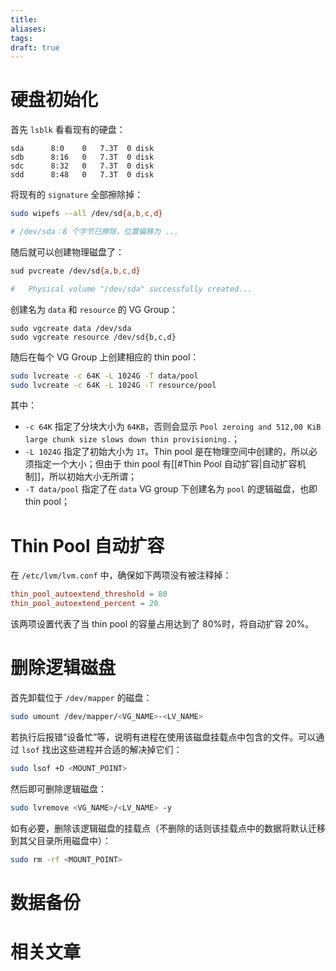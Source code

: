 ```yaml
---
title: 
aliases: 
tags: 
draft: true
---
```

# 硬盘初始化

首先 `lsblk` 看看现有的硬盘：

```
sda      8:0    0   7.3T  0 disk 
sdb      8:16   0   7.3T  0 disk 
sdc      8:32   0   7.3T  0 disk 
sdd      8:48   0   7.3T  0 disk
```

将现有的 `signature` 全部擦除掉：

```bash
sudo wipefs --all /dev/sd{a,b,c,d}

# /dev/sda：8 个字节已擦除，位置偏移为 ...
```

随后就可以创建物理磁盘了：

```bash
sud pvcreate /dev/sd{a,b,c,d}

#   Physical volume "/dev/sda" successfully created...
```

创建名为 `data` 和 `resource` 的 VG Group：

```
sudo vgcreate data /dev/sda
sudo vgcreate resource /dev/sd{b,c,d}
```

随后在每个 VG Group 上创建相应的 thin pool：

```bash
sudo lvcreate -c 64K -L 1024G -T data/pool
sudo lvcreate -c 64K -L 1024G -T resource/pool
```

其中：

-  `-c 64K` 指定了分块大小为 `64KB`，否则会显示 `Pool zeroing and 512,00 KiB large chunk size slows down thin provisioning.`；
-  `-L 1024G` 指定了初始大小为 `1T`。Thin pool 是在物理空间中创建的，所以必须指定一个大小；但由于 thin pool 有[[#Thin Pool 自动扩容|自动扩容机制]]，所以初始大小无所谓；
- `-T data/pool` 指定了在 `data` VG group 下创建名为 `pool` 的逻辑磁盘，也即 thin pool；

# Thin Pool 自动扩容

在 `/etc/lvm/lvm.conf` 中，确保如下两项没有被注释掉：

```conf
thin_pool_autoextend_threshold = 80
thin_pool_autoextend_percent = 20
```

该两项设置代表了当 thin pool 的容量占用达到了 80%时，将自动扩容 20%。

# 删除逻辑磁盘

首先卸载位于 `/dev/mapper` 的磁盘：

```bash
sudo umount /dev/mapper/<VG_NAME>-<LV_NAME>
```

若执行后报错“设备忙”等，说明有进程在使用该磁盘挂载点中包含的文件。可以通过 `lsof` 找出这些进程并合适的解决掉它们：

```bash
sudo lsof +D <MOUNT_POINT>
```

然后即可删除逻辑磁盘：

```bash
sudo lvremove <VG_NAME>/<LV_NAME> -y
```

如有必要，删除该逻辑磁盘的挂载点（不删除的话则该挂载点中的数据将默认迁移到其父目录所用磁盘中）：

```bash
sudo rm -rf <MOUNT_POINT>
```

# 数据备份



# 相关文章

